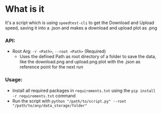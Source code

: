 # What is it

It's a script which is using `speedtest-cli` to get the Download and Upload speed, saving it into a .json and makes a download and upload plot as .png

### API:

- Root Arg: `-r <Path>`, `--root <Path>` (Required)
    - Uses the defined Path as root directory of a folder to save the data, like the download.png and upload.png plot with the .json as reference point for the next run

### Usage:
- Install all required packages in `requirements.txt` using the `pip install -r requirements.txt` command
- Run the script with `python "/path/to/script.py" --root "/path/to/any/data_storage/folder"`
